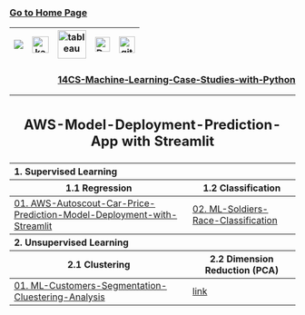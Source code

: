 ### [Go to Home Page](https://github.com/celik-muhammed)

<div align="center">
  
| [![](https://img.shields.io/badge/linkedin-%230077B5.svg?&style=for-the-badge&logo=linkedin&logoColor=white)][Linkedin] | [<img src="https://www.kaggle.com/static/images/site-logo.svg" alt="kaggle" height="28.5"/>][kaggle] | [<img src="https://www.tableau.com/sites/default/files/2021-05/tableau_rgb_500x104.png" alt="tableau" height="50"/>][tableau] | [<picture><source media="(prefers-color-scheme: dark)" srcset="https://theme.zdassets.com/theme_assets/224203/4a55138e21ad44a9c72c8295181c79fe938a2ae6.svg" alt="kaggle" height="26"><img alt="Dark" src="https://cdn-static-1.medium.com/sites/medium.com/about/images/Medium-Logo-Black-RGB-1.svg" alt="kaggle" height="26"></picture>][medium] | [<img src="https://user-images.githubusercontent.com/94930605/160260064-ff3aa908-cbfd-4350-ab28-a26a0b7a1819.png" alt="github_pages" height="28.5"/>][github_pages] |
|:-:|:-:|:-:|:-:|:-:|

<!-- CHANGE-05 .../myname/ myname yerine profil user name yaz -->
[Linkedin]: https://www.linkedin.com/in/çelik-muhammed/ "LinkedIn"
[kaggle]: https://www.kaggle.com/clkmuhammed "Kaggle Page"
[tableau]: https://public.tableau.com/app/profile/celikmuhammed "Tableau Page"
[medium]: https://celik-muhammed.medium.com/ "Medium Page"
[github_pages]: https://celik-muhammed.github.io/ "GitHub Pages"

<h3 align='right'>
  
[14CS-Machine-Learning-Case-Studies-with-Python](https://github.com/celik-muhammed/14CS-Machine-Learning-Case-Studies-with-Python/blob/master/README.md)
</h3>
  
<table>
<thead><tr><th colspan=2><h2 align='center'>AWS-Model-Deployment-Prediction-App with Streamlit</h2></tr></thead>
<thead align='left'><tr><th colspan=2>1. Supervised Learning</th></tr></thead>
<thead><tr><th>1.1 Regression</th><th>1.2 Classification</th></tr></thead>
<tbody>
  <tr>
    <td><a href="https://github.com/celik-muhammed/AWS-Autoscout-Car-Price-Prediction-Model-Deployment-with-Streamlit/blob/master/README.md">01. AWS-Autoscout-Car-Price-Prediction-Model-Deployment-with-Streamlit</a></td>
    <td><a href="https://github.com/celik-muhammed/ML-Soldiers-Race-Classification-Project/blob/master/README.md">02. ML-Soldiers-Race-Classification</a></td>
  </tr>
</tbody>
<thead align='left'><tr><th colspan=2>2. Unsupervised Learning</th></tr></thead>
<thead><tr><th>2.1 Clustering</th><th>2.2 Dimension Reduction (PCA)</th></tr></thead>
<tbody>
  <tr>
    <td><a href="https://github.com/celik-muhammed/ML-Customers-Segmentation-Cluestering-Analysis-Project/blob/master/README.md">01. ML-Customers-Segmentation-Cluestering-Analysis</a></td>
    <td><a href="">link</a></td>
  </tr>
</tbody>
</table>  
  
</div>
